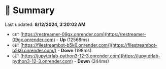 # 📖 Summary
Last updated: **8/12/2024, 3:20:02 AM**

- `GET` [https://restreamer-09gx.onrender.com](https://restreamer-09gx.onrender.com) - **Up** (12568ms)
- `GET` [https://filestreambot-b5k6.onrender.com/](https://filestreambot-b5k6.onrender.com/) - **Down** (198ms)
- `GET` [https://jupyterlab-python3-12-3.onrender.com](https://jupyterlab-python3-12-3.onrender.com) - **Down** (244ms)
